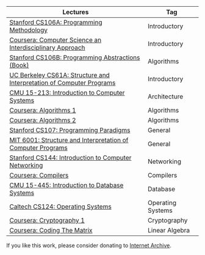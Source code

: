 | Lectures | Tag |
| --- | --- |
| [Stanford CS106A: Programming Methodology](https://archive.org/details/stanford-cs106a-programming-methodology) | Introductory |
| [Coursera: Computer Science an Interdisciplinary Approach](https://archive.org/details/coursera-computer-science-an-interdisciplinary-approach) | Introductory |
| [Stanford CS106B: Programming Abstractions (Book)](https://archive.org/details/stanford-cs106b-programming-abstractions) | Algorithms |
| [UC Berkeley CS61A: Structure and Interpretation of Computer Programs](https://archive.org/details/uc-berkeley-cs61a-structure-and-interpretation-of-computer-programs) | Introductory |
| [CMU 15-213: Introduction to Computer Systems](https://archive.org/details/cmu-15-213-introduction-to-computer-systems) | Architecture |
| [Coursera: Algorithms 1](https://archive.org/details/coursera-algorithms-1) | Algorithms |
| [Coursera: Algorithms 2](https://archive.org/details/coursera-algorithms-2) | Algorithms |
| [Stanford CS107: Programming Paradigms](https://archive.org/details/stanford-cs107-programming-paradigms) | General |
| [MIT 6001: Structure and Interpretation of Computer Programs](https://archive.org/details/mit-6001-structure-and-interpretation-of-computer-programs) | General |
| [Stanford CS144: Introduction to Computer Networking](https://archive.org/details/stanford-cs144-introduction-to-computer-networking) | Networking |
| [Coursera: Compilers](https://archive.org/details/coursera-compilers) | Compilers |
| [CMU 15-445: Introduction to Database Systems](https://archive.org/details/cmu-15-445-introduction-to-database-systems) | Database |
| [Caltech CS124: Operating Systems](https://archive.org/details/caltech-cs124-operating-systems) | Operating Systems |
| [Coursera: Cryptography 1](https://archive.org/details/coursera-cryptography-1) | Cryptography |
| [Coursera: Coding The Matrix](https://archive.org/details/coursera-coding-the-matrix) | Linear Algebra |

If you like this work, please consider donating to [Internet Archive](https://archive.org/donate).
